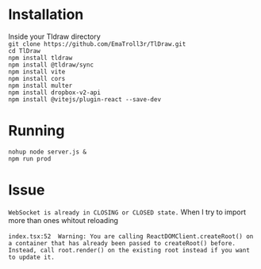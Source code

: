 <h1>Installation</h1>
Inside your Tldraw directory
</br>
<code>git clone https://github.com/EmaTroll3r/TlDraw.git</code></br>
<code>cd TlDraw</code></br>
<code>npm install tldraw</code></br>
<code>npm install @tldraw/sync</code></br>
<code>npm install vite</code></br>
<code>npm install cors</code></br>
<code>npm install multer</code></br>
<code>npm install dropbox-v2-api</code></br>
<code>npm install @vitejs/plugin-react --save-dev</code>


<h1>Running</h1>
<code>nohup node server.js &</code></br>
<code>npm run prod</code>

<h1>Issue</h1>
<code>WebSocket is already in CLOSING or CLOSED state.</code> When I try to import more than ones whitout reloading</br></br>
<code>index.tsx:52  Warning: You are calling ReactDOMClient.createRoot() on a container that has already been passed to createRoot() before. Instead, call root.render() on the existing root instead if you want to update it.</code>
